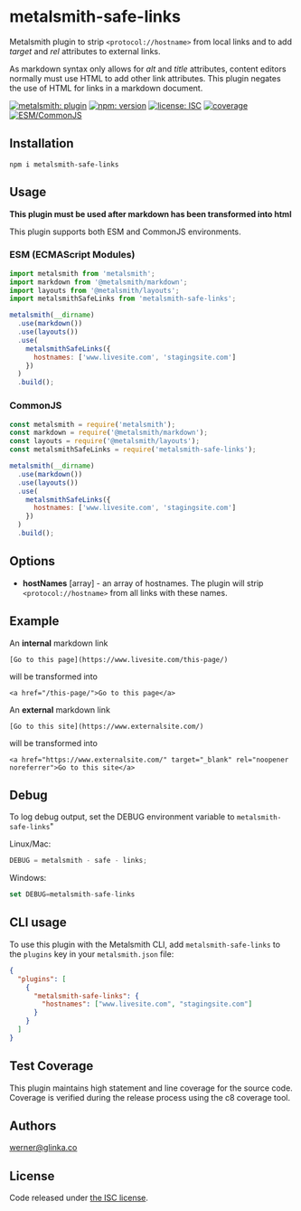 # metalsmith-safe-links

Metalsmith plugin to strip `<protocol://hostname>` from local links and to add _target_ and _rel_ attributes to external links.

As markdown syntax only allows for _alt_ and _title_ attributes, content editors normally must use HTML to add other link attributes. This plugin negates the use of HTML for links in a markdown document.

[![metalsmith: plugin][metalsmith-badge]][metalsmith-url]
[![npm: version][npm-badge]][npm-url]
[![license: ISC][license-badge]][license-url]
[![coverage][coverage-badge]][coverage-url]
[![ESM/CommonJS][modules-badge]][npm-url]

## Installation

```
npm i metalsmith-safe-links
```

## Usage

**This plugin must be used after markdown has been transformed into html**

This plugin supports both ESM and CommonJS environments.

### ESM (ECMAScript Modules)

```js
import metalsmith from 'metalsmith';
import markdown from '@metalsmith/markdown';
import layouts from '@metalsmith/layouts';
import metalsmithSafeLinks from 'metalsmith-safe-links';

metalsmith(__dirname)
  .use(markdown())
  .use(layouts())
  .use(
    metalsmithSafeLinks({
      hostnames: ['www.livesite.com', 'stagingsite.com']
    })
  )
  .build();
```

### CommonJS

```js
const metalsmith = require('metalsmith');
const markdown = require('@metalsmith/markdown');
const layouts = require('@metalsmith/layouts');
const metalsmithSafeLinks = require('metalsmith-safe-links');

metalsmith(__dirname)
  .use(markdown())
  .use(layouts())
  .use(
    metalsmithSafeLinks({
      hostnames: ['www.livesite.com', 'stagingsite.com']
    })
  )
  .build();
```

## Options

- **hostNames** [array] - an array of hostnames. The plugin will strip `<protocol://hostname>` from all links with these names.

## Example

An **internal** markdown link

```
[Go to this page](https://www.livesite.com/this-page/)
```

will be transformed into

```
<a href="/this-page/">Go to this page</a>
```

An **external** markdown link

```
[Go to this site](https://www.externalsite.com/)
```

will be transformed into

```
<a href="https://www.externalsite.com/" target="_blank" rel="noopener noreferrer">Go to this site</a>
```

## Debug

To log debug output, set the DEBUG environment variable to `metalsmith-safe-links`"

Linux/Mac:

```javascript
DEBUG = metalsmith - safe - links;
```

Windows:

```javascript
set DEBUG=metalsmith-safe-links
```

## CLI usage

To use this plugin with the Metalsmith CLI, add `metalsmith-safe-links` to the `plugins` key in your `metalsmith.json` file:

```json
{
  "plugins": [
    {
      "metalsmith-safe-links": {
        "hostnames": ["www.livesite.com", "stagingsite.com"]
      }
    }
  ]
}
```

## Test Coverage

This plugin maintains high statement and line coverage for the source code. Coverage is verified during the release process using the c8 coverage tool.

## Authors

[werner@glinka.co](https://github.com/wernerglinka)

## License

Code released under [the ISC license](https://github.com/wernerglinka/metalsmith-safe-links/blob/main/LICENSE).

[npm-badge]: https://img.shields.io/npm/v/metalsmith-safe-links.svg
[npm-url]: https://www.npmjs.com/package/metalsmith-safe-links
[metalsmith-badge]: https://img.shields.io/badge/metalsmith-plugin-green.svg?longCache=true
[metalsmith-url]: https://metalsmith.io
[license-badge]: https://img.shields.io/github/license/wernerglinka/metalsmith-safe-links
[license-url]: LICENSE
[coverage-badge]: https://img.shields.io/badge/test%20coverage-97%25-brightgreen
[coverage-url]: #test-coverage
[modules-badge]: https://img.shields.io/badge/modules-ESM%2FCJS-blue
